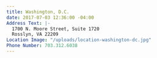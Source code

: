 ```yaml
---
title: Washington, D.C.
date: 2017-07-03 12:36:00 -04:00
Address Text: |-
  1700 N. Moore Street, Suite 1720
  Rosslyn, VA 22209
Location Image: "/uploads/location-washington-dc.jpg"
Phone Number: 703.312.6038
---
```


